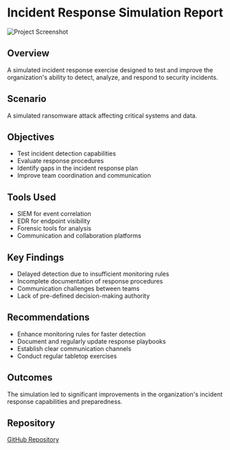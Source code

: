 # Incident Response Simulation Report

![Project Screenshot](../images/project3.png)

## Overview
A simulated incident response exercise designed to test and improve the organization's ability to detect, analyze, and respond to security incidents.

## Scenario
A simulated ransomware attack affecting critical systems and data.

## Objectives
- Test incident detection capabilities
- Evaluate response procedures
- Identify gaps in the incident response plan
- Improve team coordination and communication

## Tools Used
- SIEM for event correlation
- EDR for endpoint visibility
- Forensic tools for analysis
- Communication and collaboration platforms

## Key Findings
- Delayed detection due to insufficient monitoring rules
- Incomplete documentation of response procedures
- Communication challenges between teams
- Lack of pre-defined decision-making authority

## Recommendations
- Enhance monitoring rules for faster detection
- Document and regularly update response playbooks
- Establish clear communication channels
- Conduct regular tabletop exercises

## Outcomes
The simulation led to significant improvements in the organization's incident response capabilities and preparedness.

## Repository
[GitHub Repository](https://github.com/Duncan-Maganga/FUTURE_CS_02)


